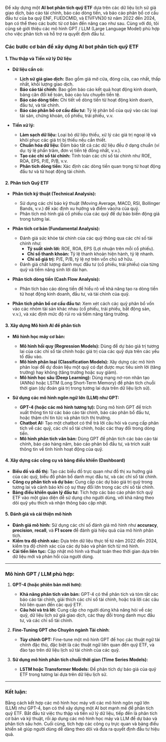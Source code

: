 Để xây dựng một **AI bot phân tích quỹ ETF** dựa trên các dữ liệu lịch sử giá giao dịch, báo cáo tài chính, báo cáo dòng tiền, và báo cáo phân bổ cơ cấu đầu tư của ba quỹ ENF, FUEDCMID, và E1VFVN30 từ năm 2022 đến 2024, bạn có thể theo các bước từ cơ bản đến nâng cao như sau. Cùng với đó, tôi cũng sẽ giới thiệu các mô hình GPT / LLM (Large Language Model) phù hợp cho việc phân tích và hỗ trợ ra quyết định đầu tư.

### **Các bước cơ bản để xây dựng AI bot phân tích quỹ ETF**

#### **1. Thu thập và Tiền xử lý Dữ liệu**
   - **Dữ liệu cần có:**
     - **Lịch sử giá giao dịch:** Bao gồm giá mở cửa, đóng cửa, cao nhất, thấp nhất, khối lượng giao dịch.
     - **Báo cáo tài chính:** Bao gồm báo cáo kết quả hoạt động kinh doanh, bảng cân đối kế toán, báo cáo lưu chuyển tiền tệ.
     - **Báo cáo dòng tiền:** Chi tiết về dòng tiền từ hoạt động kinh doanh, đầu tư, và tài chính.
     - **Báo cáo phân bổ cơ cấu đầu tư:** Tỷ lệ phân bổ của quỹ vào các loại tài sản, chứng khoán, cổ phiếu, trái phiếu, v.v.
   
   - **Tiền xử lý:**
     - **Làm sạch dữ liệu:** Loại bỏ dữ liệu thiếu, xử lý các giá trị ngoại lệ và khôi phục các giá trị bị thiếu nếu cần thiết.
     - **Chuẩn hóa dữ liệu:** Đảm bảo tất cả các dữ liệu đều ở dạng chuẩn (ví dụ: tỷ lệ phần trăm, đơn vị tiền tệ đồng nhất, v.v.).
     - **Tạo các chỉ số tài chính:** Tính toán các chỉ số tài chính như ROE, ROA, EPS, P/E, P/B, v.v.
     - **Phân tích dòng tiền:** Xác định các dòng tiền quan trọng từ hoạt động đầu tư và từ hoạt động tài chính.

#### **2. Phân tích Quỹ ETF**
   - **Phân tích kỹ thuật (Technical Analysis):**
     - Sử dụng các chỉ báo kỹ thuật (Moving Average, MACD, RSI, Bollinger Bands, v.v.) để xác định xu hướng và điểm vào/ra của quỹ.
     - Phân tích mô hình giá cổ phiếu của các quỹ để dự báo biến động giá trong tương lai.
   
   - **Phân tích cơ bản (Fundamental Analysis):**
     - Đánh giá sức khỏe tài chính của các quỹ thông qua các chỉ số tài chính như:
       - **Tỷ suất sinh lời:** ROE, ROA, EPS (Lợi nhuận trên mỗi cổ phiếu).
       - **Chỉ số thanh khoản:** Tỷ lệ thanh khoản hiện hành, tỷ lệ nhanh.
       - **Chỉ số giá trị:** P/E, P/B, tỷ lệ nợ trên vốn chủ sở hữu.
     - Đánh giá chất lượng danh mục đầu tư (cổ phiếu, trái phiếu) của từng quỹ và tiềm năng sinh lời dài hạn.
   
   - **Phân tích dòng tiền (Cash Flow Analysis):**
     - Phân tích báo cáo dòng tiền để hiểu rõ về khả năng tạo ra dòng tiền từ hoạt động kinh doanh, đầu tư, và tài chính của quỹ.
   
   - **Phân tích phân bổ cơ cấu đầu tư:** Xem xét cách các quỹ phân bổ vốn vào các nhóm tài sản khác nhau (cổ phiếu, trái phiếu, bất động sản, v.v.), và xác định mức độ rủi ro và tiềm năng tăng trưởng.

#### **3. Xây dựng Mô hình AI để phân tích**
   - **Mô hình học máy cơ bản:**
     - **Mô hình hồi quy (Regression Models):** Dùng để dự báo giá trị tương lai của các chỉ số tài chính hoặc giá trị của các quỹ dựa trên các yếu tố đầu vào.
     - **Mô hình phân loại (Classification Models):** Xây dựng các mô hình phân loại để dự đoán liệu một quỹ có đạt được mục tiêu sinh lời (tăng trưởng) hay không (tăng trưởng hoặc suy giảm).
     - **Mô hình học sâu (Deep Learning):** Dùng mạng nơ-ron nhân tạo (ANNs) hoặc LSTM (Long Short-Term Memory) để phân tích chuỗi thời gian (dự đoán giá trị trong tương lai dựa trên dữ liệu lịch sử).

   - **Sử dụng các mô hình ngôn ngữ lớn (LLM) như GPT:**
     - **GPT-4 (hoặc các mô hình tương tự):** Dùng mô hình GPT để trích xuất thông tin từ các báo cáo tài chính, báo cáo phân bổ đầu tư, hoặc thậm chí tin tức và phân tích thị trường.
     - **Chatbot AI:** Tạo một chatbot có thể trả lời câu hỏi và cung cấp phân tích về các quỹ, các chỉ số tài chính, hoặc các thay đổi trong dòng tiền.
     - **Mô hình phân tích văn bản:** Dùng GPT để phân tích các báo cáo tài chính, báo cáo hàng năm, báo cáo phân bổ đầu tư, và trích xuất thông tin về tình hình hoạt động của quỹ.

#### **4. Xây dựng các công cụ và bảng điều khiển (Dashboard)**
   - **Biểu đồ và đồ thị:** Tạo các biểu đồ trực quan như đồ thị xu hướng giá của các quỹ, biểu đồ phân bổ danh mục đầu tư, và các chỉ số tài chính.
   - **Công cụ phân tích và dự báo:** Cung cấp các dự báo giá trị quỹ trong tương lai và cảnh báo khi có sự thay đổi lớn trong các chỉ số tài chính.
   - **Bảng điều khiển quản lý đầu tư:** Tích hợp các báo cáo phân tích quỹ ETF vào một giao diện dễ sử dụng cho người dùng, với khả năng theo dõi quỹ yêu thích và nhận thông báo cập nhật.

#### **5. Đánh giá và cải thiện mô hình**
   - **Đánh giá mô hình:** Sử dụng các chỉ số đánh giá mô hình như **accuracy**, **precision**, **recall**, và **F1 score** để đánh giá hiệu quả của mô hình phân tích.
   - **Kiểm tra độ chính xác:** Dựa trên dữ liệu thực tế từ năm 2022 đến 2024, kiểm tra độ chính xác của các dự báo và phân tích từ mô hình.
   - **Cải tiến liên tục:** Cập nhật mô hình và thuật toán theo thời gian dựa trên dữ liệu mới và phản hồi của người dùng.

---

### **Mô hình GPT / LLM phù hợp:**

1. **GPT-4 (hoặc phiên bản mới hơn)**:
   - **Khả năng phân tích văn bản:** GPT-4 có thể phân tích và tóm tắt các báo cáo tài chính, giải thích các chỉ số tài chính, hoặc trả lời các câu hỏi liên quan đến các quỹ ETF.
   - **Câu hỏi và trả lời:** Cung cấp cho người dùng khả năng hỏi về các quỹ, dữ liệu lịch sử giá giao dịch, các thay đổi trong danh mục đầu tư, và các chỉ số tài chính.

2. **Fine-Tuning GPT cho Chuyên ngành Tài chính**:
   - **Tùy chỉnh GPT:** Fine-tune một mô hình GPT để học các thuật ngữ tài chính đặc thù, đặc biệt là các thuật ngữ liên quan đến quỹ ETF, và đào tạo trên dữ liệu lịch sử tài chính của các quỹ.

3. **Sử dụng mô hình phân tích chuỗi thời gian (Time Series Models):**
   - **LSTM hoặc Transformer Models:** Để phân tích dự báo giá của quỹ ETF trong tương lai dựa trên dữ liệu lịch sử.

---

### **Kết luận:**
Bằng cách kết hợp các mô hình học máy với các mô hình ngôn ngữ lớn (LLM) như GPT-4, bạn có thể xây dựng một AI bot mạnh mẽ để phân tích quỹ ETF. Bắt đầu từ việc thu thập và tiền xử lý dữ liệu, tiếp đến là phân tích cơ bản và kỹ thuật, rồi áp dụng các mô hình học máy và LLM để dự báo và phân tích sâu hơn. Cuối cùng, tích hợp các công cụ trực quan và bảng điều khiển sẽ giúp người dùng dễ dàng theo dõi và đưa ra quyết định đầu tư hiệu quả.